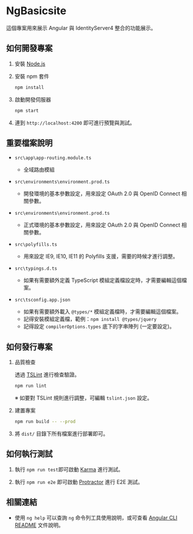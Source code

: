 # NgBasicsite

這個專案用來展示 Angular 與 IdentityServer4 整合的功能展示。

## 如何開發專案

1. 安裝 [Node.js](https://nodejs.org/)

2. 安裝 npm 套件

    ```bash
    npm install
    ```

3. 啟動開發伺服器

    ```bash
    npm start
    ```

4. 連到 `http://localhost:4200` 即可進行預覽與測試。

## 重要檔案說明

* `src\app\app-routing.module.ts`

  * 全域路由模組

* `src\environments\environment.prod.ts`

  * 開發環境的基本參數設定，用來設定 OAuth 2.0 與 OpenID Connect 相關參數。

* `src\environments\environment.prod.ts`

  * 正式環境的基本參數設定，用來設定 OAuth 2.0 與 OpenID Connect 相關參數。

* `src\polyfills.ts`

  * 用來設定 IE9, IE10, IE11 的 Polyfills 支援，需要的時候才進行調整。

* `src\typings.d.ts`

  * 如果有需要額外定義 TypeScript 模組定義檔設定時，才需要編輯這個檔案。

* `src\tsconfig.app.json`

  * 如果有需要額外載入 `@types/*` 模組定義檔時，才需要編輯這個檔案。
  * 記得安裝模組定義檔，範例：`npm install @types/jquery`
  * 記得設定 `compilerOptions.types` 底下的字串陣列 (一定要設定)。

## 如何發行專案

1. 品質檢查

    透過 [TSLint](https://palantir.github.io/tslint/) 進行檢查驗證。

    ```bash
    npm run lint
    ```

    ※ 如要對 TSLint 規則進行調整，可編輯 `tslint.json` 設定。

2. 建置專案

    ```bash
    npm run build -- --prod
    ```

3. 將 `dist/` 目錄下所有檔案進行部署即可。

## 如何執行測試

1. 執行 `npm run test`即可啟動 [Karma](https://karma-runner.github.io) 進行測試。

2. 執行 `npm run e2e` 即可啟動 [Protractor](http://www.protractortest.org/) 進行 E2E 測試。

## 相關連結

* 使用 `ng help` 可以查詢 `ng` 命令列工具使用說明，或可查看 [Angular CLI README](https://github.com/angular/angular-cli/blob/master/README.md) 文件說明。

